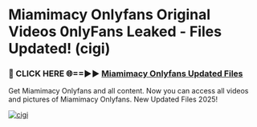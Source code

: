 # Miamimacy Onlyfans Original Videos 0nlyFans Leaked - Files Updated! (cigi)

<h3>🔴 CLICK HERE 🌐==►► <a href="https://tinyurl.com/3hn5wdd3" rel="nofollow">Miamimacy Onlyfans Updated Files</a></h3>

Get Miamimacy Onlyfans and all content. Now you can access all videos and pictures of Miamimacy Onlyfans. New Updated Files 2025!

[![cigi](https://i.imgur.com/4HnBqBT.gif)](https://tinyurl.com/3hn5wdd3)
